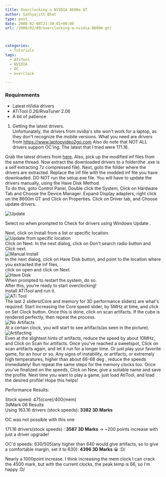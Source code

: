 ```yaml
---
title: Overclocking a NVIDIA 8600m GT
author: Sathyajith Bhat
type: post
date: 2008-02-08T21:39:01+00:00
url: /2008/02/09/overclocking-a-nvidia-8600m-gt/



categories:
  - Tutorials
tags:
  - ATiTool
  - NVIDIA
  - OC
  - overclock

---
```

### Requirements

  * Latest nVidia drivers
  * ATiTool 0.26/RivaTuner 2.06
  * A bit of patience

1. Getting the latest drivers.  
Unfortunately, the drivers from nvidia's site won't work for a laptop, as they don't recognize the mobile versions. What you need are drivers from https://www.laptopvideo2go.com Also do note that NOT ALL drivers support OC'ing. The latest that I tried were 171.16.

Grab the latest drivers from [here][1]. Also, pick up the modified inf files from the same thread. Now extract the downloaded drivers to a folder(the .exe is a self extracting 7z compressed file). Next, goto the folder where the drivers are extracted. Replace the inf file with the modded inf file you have downloaded. DO NOT run the setup.exe file. You will have to update the drivers manually, using the Have Disk Method.  
To do this, goto Control Panel, Double click the System, Click on Hardware Tab and Choose the Device Manager. Expand Display adapters, right click on the 8600m GT and Click on Properties. Click on Driver tab, and Choose update drivers.  
<!--more-->

  
![Update][2] 

Select no when prompted to Check for drivers using Windows Update .

Next, click on Install from a list or specific location.  
![Update from specific location][3]  
Click on Next. In the next dialog, click on Don't search radio button and Click next.  
![Manual Install][4]  
In the next dialog, click on Have Disk button, and point to the location where you extracted the inf files,  
click on open and click on Next.  
![Have Disk][5]  
When prompted to restart the system, do so.  
After this, you're ready to start overclocking!  
Install ATiTool and run it.  
![ATi Tool][6]  
The last 2 sliders(Core and memory for 3D performance sliders) are what's required. Start increasing the Core speed slider, by 5MHz at time, and click on Set Clock button. Once this is done, click on scan artifacts. If the cube is rendered perfectly, then repeat the process.  
![No Artifacts][7]  
At a certain clock, you will start to see artifacts(as seen in the picture).  
![Artifacting][8]  
Even at the slightest hints of artifacts, reduce the speed by about 10MHz, and Click on Scan for artifacts. Once you've reached a sweetspot, Click on scan artifacts again, and let it run for a longer time. Or just play your favorite game, for an hour or so. Any signs of instability, or artifacts, or extremely high temperatures, higher than about 66-68 deg , reduce the speeds immediately! Run repeat the same steps for the memory clocks too. Once you've finalized on the speeds, Click on New, give a suitable name and save the profile. Next time you want to play a game, just load AtiTool, and load the desired profile! Hope this helps!

Performance Results:

Stock speed: 475(core)/400(mem)  
3dMark 06 Results  
Using 163.16 drivers (stock speeds): **3382 3D Marks** 

OC was not possible with this one

171.16 drivers(stock speeds) : **3587 3D Marks** -> ~200 points increase with just a driver upgrade!

OC'd speeds: 630/505(any higher than 640 would give artifacts, so to give a comfortable margin, set it to 630): **4396 3D Marks** 😀 \:D/

Nearly a 1000point increase. I think increasing the mem clock I can crack the 4500 mark, but with the current clocks, the peak temp is 66, so I'm happy \:D/

 [1]: https://www.laptopvideo2go.com/forum/index.php?showforum=73
 [2]: https://img225.imageshack.us/img225/2740/updatexm8.jpg
 [3]: https://img136.imageshack.us/img136/1663/update1bb8.jpg
 [4]: https://img218.imageshack.us/img218/8094/update2nf2.jpg
 [5]: https://img221.imageshack.us/img221/601/update3bz2.jpg
 [6]: https://img221.imageshack.us/img221/8127/atitoolmo3.jpg
 [7]: https://img240.imageshack.us/img240/518/noartifactsrz8.jpg
 [8]: https://img233.imageshack.us/img233/8664/artifactslo6.jpg
